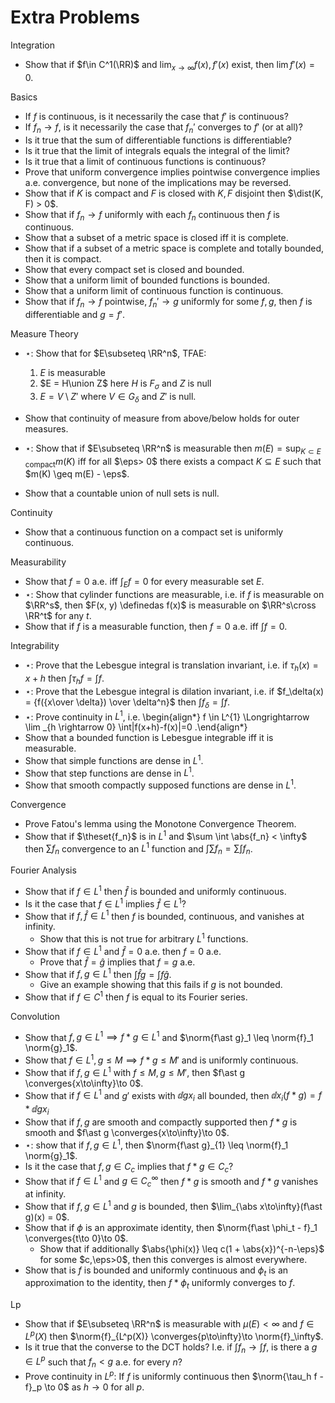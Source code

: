 # Extra Problems

Integration

- Show that if $f\in C^1(\RR)$ and $\lim_{x\to \infty} f(x), f'(x)$ exist, then $\lim f'(x) = 0$.

Basics

- If $f$ is continuous, is it necessarily the case that $f'$ is continuous?
- If $f_n \to f$, is it necessarily the case that $f_n'$ converges to $f'$ (or at all)?
- Is it true that the sum of differentiable functions is differentiable?
- Is it true that the limit of integrals equals the integral of the limit?
- Is it true that a limit of continuous functions is continuous?
- Prove that uniform convergence implies pointwise convergence implies a.e. convergence, but none of the implications may be reversed.
- Show that if $K$ is compact and $F$ is closed with $K, F$ disjoint then $\dist(K, F) > 0$.
- Show that if $f_n\to f$ uniformly with each $f_n$ continuous then $f$ is continuous.
- Show that a subset of a metric space is closed iff it is complete. 
- Show that if a subset of a metric space is complete and totally bounded, then it is compact.
- Show that every compact set is closed and bounded.
- Show that a uniform limit of bounded functions is bounded.
- Show that a uniform limit of continuous function is continuous.
- Show that if $f_n\to f$ pointwise, $f_n' \to g$ uniformly for some $f, g$, then $f$ is differentiable and $g = f'$.


Measure Theory

- $\star$: Show that for $E\subseteq \RR^n$, TFAE: 
  1. $E$ is measurable
  2. $E = H\union Z$ here $H$ is $F_\sigma$ and $Z$ is null
  3. $E = V\setminus Z'$ where $V\in G_\delta$ and $Z'$ is null.

- Show that continuity of measure from above/below holds for outer measures.

- $\star$: Show that if $E\subseteq \RR^n$ is measurable then $m(E) = \sup_{K\subset E\text{ compact}} m(K)$ iff for all $\eps> 0$ there exists a compact $K\subseteq E$ such that $m(K) \geq m(E) - \eps$.
- Show that a countable union of null sets is null.

Continuity

- Show that a continuous function on a compact set is uniformly continuous.

Measurability

- Show that $f=0$ a.e. iff $\int_E f = 0$ for every measurable set $E$.
- $\star$: Show that cylinder functions are measurable, i.e. if $f$ is measurable on $\RR^s$, then $F(x, y) \definedas f(x)$ is measurable on $\RR^s\cross \RR^t$ for any $t$.
- Show that if $f$ is a measurable function, then $f=0$ a.e. iff $\int f = 0$.

Integrability

- $\star$: Prove that the Lebesgue integral is translation invariant, i.e. if $\tau_h(x) = x+h$ then $\int \tau_h f = \int f$.
- $\star$: Prove that the Lebesgue integral is dilation invariant, i.e. if $f_\delta(x) = {f({x\over \delta}) \over \delta^n}$ then $\int f_\delta = \int f$.
- $\star$: Prove continuity in $L^1$, i.e.
  \begin{align*}
  f \in L^{1} \Longrightarrow \lim _{h \rightarrow 0} \int|f(x+h)-f(x)|=0
  .\end{align*}
- Show that a bounded function is Lebesgue integrable iff it is measurable.
- Show that simple functions are dense in $L^1$.
- Show that step functions are dense in $L^1$.
- Show that smooth compactly supposed functions are dense in $L^1$.

Convergence

- Prove Fatou's lemma using the Monotone Convergence Theorem.
- Show that if $\theset{f_n}$ is in $L^1$ and $\sum \int \abs{f_n} < \infty$ then $\sum f_n$ convergence to an $L^1$ function and $\int \sum f_n = \sum \int f_n$.

Fourier Analysis

- Show that if $f\in L^1$ then $\hat f$ is bounded and uniformly continuous. 
- Is it the case that $f\in L^1$ implies $\hat f\in L^1$?
- Show that if $f, \hat f \in L^1$ then $f$ is bounded, continuous, and vanishes at infinity.
  - Show that this is not true for arbitrary $L^1$ functions.
- Show that if $f\in L^1$ and $\hat f = 0$ a.e. then $f=0$ a.e.
  - Prove that $\hat f = \hat g$ implies that $f=g$ a.e.
- Show that if $f, g \in L^1$ then $\int \hat f g = \int f\hat g$.
  - Give an example showing that this fails if $g$ is not bounded.
- Show that if $f\in C^1$ then $f$ is equal to its Fourier series.

Convolution

- Show that $f,g \in L^1 \implies f\ast g \in L^1$ and $\norm{f\ast g}_1 \leq \norm{f}_1 \norm{g}_1$.
- Show that $f\in L^1, g \leq M \implies f\ast g \leq M'$ and is uniformly continuous.
- Show that if $f, g\in L^1$ with $f \leq M, g \leq M'$, then $f\ast g \converges{x\to\infty}\to 0$.
- Show that if $f\in L^1$ and $g'$ exists with $\dd{g}{x_i}$ all bounded, then $\dd{}{x_i}(f\ast g) = f \ast \dd{g}{x_i}$
- Show that if $f, g$ are smooth and compactly supported then $f\ast g$ is smooth and $f\ast g \converges{x\to\infty}\to 0$.
- $\star$: show that if $f, g\in L^1$, then $\norm{f\ast g}_{1} \leq \norm{f}_1 \norm{g}_1$.
- Is it the case that $f, g\in C_c$ implies that $f\ast g \in C_c$?
- Show that if $f\in L^1$ and $g\in C_c^\infty$ then $f\ast g$ is smooth and $f\ast g$ vanishes at infinity.
- Show that if $f,g \in L^1$ and $g$ is bounded, then $\lim_{\abs x\to\infty}(f\ast g)(x) = 0$.
- Show that if $\phi$ is an approximate identity, then $\norm{f\ast \phi_t - f}_1 \converges{t\to 0}\to 0$.
  - Show that if additionally $\abs{\phi(x)} \leq c(1 + \abs{x})^{-n-\eps}$ for some $c,\eps>0$, then this converges is almost everywhere.
- Show that is $f$ is bounded and uniformly continuous and $\phi_t$ is an approximation to the identity, then $f\ast \phi_t$ uniformly converges to $f$.

Lp

- Show that if $E\subseteq \RR^n$ is measurable with $\mu(E) < \infty$ and $f\in L^p(X)$ then $\norm{f}_{L^p(X)} \converges{p\to\infty}\to \norm{f}_\infty$.
- Is it true that the converse to the DCT holds? 
  I.e. if $\int f_n \to \int f$, is there a $g\in L^p$ such that $f_n < g$ a.e. for every $n$?
- Prove continuity in $L^p$: If $f$ is uniformly continuous then $\norm{\tau_h f - f}_p \to 0$ as $h\to 0$ for all $p$.
